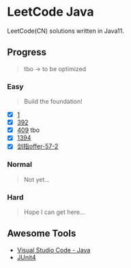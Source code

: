 # LeetCode Java

LeetCode(CN) solutions written in Java11.

## Progress

> tbo -> to be optimized

### Easy

> Build the foundation!

- [x] [1](leetcode/task1/Solution.java)
- [x] [392](leetcode/task392/Solution.java)
- [x] [409](leetcode/task409/Solution.java) tbo
- [x] [1394](leetcode/task1394/Solution.java)
- [x] [剑指offer-57-2](offerHunter/task57_2/Solution.java)

### Normal

> Not yet...

### Hard

> Hope I can get here...

## Awesome Tools

- [Visual Studio Code - Java](https://code.visualstudio.com/docs/java/java-tutorial)
- [JUnit4](https://github.com/junit-team/junit4)
